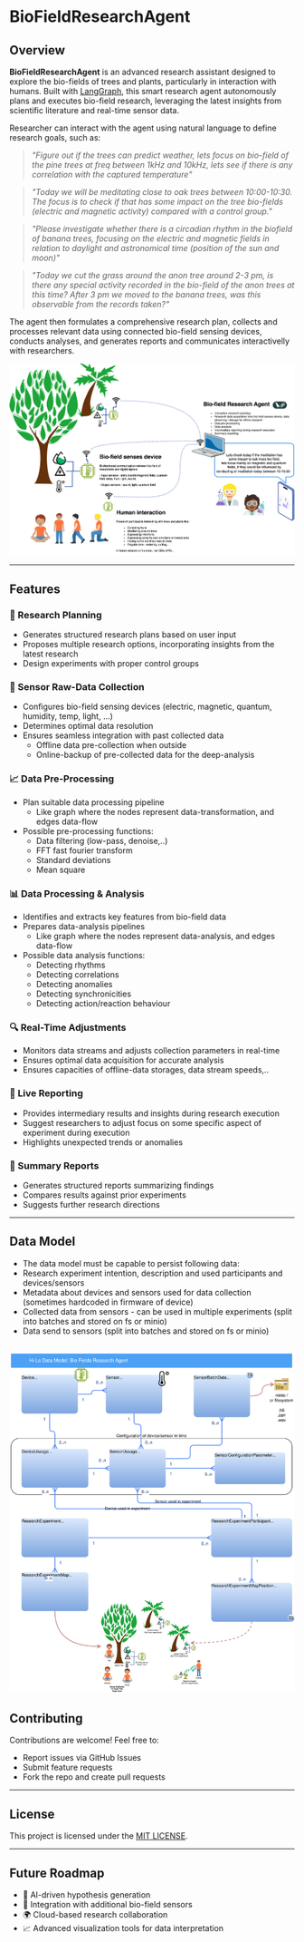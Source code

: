 # BioFieldResearchAgent

## Overview
**BioFieldResearchAgent** is an advanced research assistant designed to explore the bio-fields of trees and plants, particularly in interaction with humans. Built with [LangGraph](https://github.com/langchain-ai/langgraph), this smart research agent autonomously plans and executes bio-field research, leveraging the latest insights from scientific literature and real-time sensor data.

Researcher can interact with the agent using natural language to define research goals, such as:
> *"Figure out if the trees can predict weather, lets focus on bio-field of the pine trees at freq between 1kHz and 10kHz, lets see if there is any correlation with the captured temperature"*

> *"Today we will be meditating close to oak trees between 10:00-10:30. The focus is to check if that has some impact on the tree bio-fields (electric and magnetic activity) compared with a control group."*

> *"Please investigate whether there is a circadian rhythm in the biofield of banana trees, focusing on the electric and magnetic fields in relation to daylight and astronomical time (position of the sun and moon)"*

> *"Today we cut the grass around the anon tree around 2-3 pm, is there any special activity recorded in the bio-field of the anon trees at this time? After 3 pm we moved to the banana trees, was this observable from the records taken?"*

The agent then formulates a comprehensive research plan, collects and processes relevant data using connected bio-field sensing devices, conducts analyses, and generates reports and communicates interactivelly with researchers.

![Research Diagram](assets/BioFieldSignalResearch-BusinessSchema.drawio.svg)

---
## Features
### 🌿 Research Planning
- Generates structured research plans based on user input
- Proposes multiple research options, incorporating insights from the latest research
- Design experiments with proper control groups

### 📡 Sensor Raw-Data Collection 
- Configures bio-field sensing devices (electric, magnetic, quantum, humidity, temp, light, ...)
- Determines optimal data resolution 
- Ensures seamless integration with past collected data 
  - Offline data pre-collection when outside
  - Online-backup of pre-collected data for the deep-analysis

### :chart_with_upwards_trend: Data Pre-Processing
- Plan suitable data processing pipeline
  - Like graph where the nodes represent data-transformation, and edges data-flow
- Possible pre-processing functions:
  - Data filtering (low-pass, denoise,..)
  - FFT fast fourier transform 
  - Standard deviations
  - Mean square
  
### 📊 Data Processing & Analysis
- Identifies and extracts key features from bio-field data
- Prepares data-analysis pipelines
  - Like graph where the nodes represent data-analysis, and edges data-flow
- Possible data analysis functions:
  - Detecting rhythms
  - Detecting correlations
  - Detecting anomalies
  - Detecting synchronicities
  - Detecting action/reaction behaviour

### 🔍 Real-Time Adjustments
- Monitors data streams and adjusts collection parameters in real-time
- Ensures optimal data acquisition for accurate analysis
- Ensures capacities of offline-data storages, data stream speeds,..

### 📢 Live Reporting
- Provides intermediary results and insights during research execution
- Suggest researchers to adjust focus on some specific aspect of experiment during execution
- Highlights unexpected trends or anomalies

### 📄 Summary Reports
- Generates structured reports summarizing findings
- Compares results against prior experiments
- Suggests further research directions

---
## Data Model
- The data model must be capable to persist following data:
- Research experiment intention, description and used participants and devices/sensors
- Metadata about devices and sensors used for data collection (sometimes hardcoded in firmware of device)
- Collected data from sensors - can be used in multiple experiments (split into batches and stored on fs or minio)
- Data send to sensors (split into batches and stored on fs or minio)
  
![Research Diagram](assets/BioFieldSignalResearch-DataModel.drawio.svg)
---
## Contributing
Contributions are welcome! Feel free to:
- Report issues via GitHub Issues
- Submit feature requests
- Fork the repo and create pull requests

---
## License
This project is licensed under the [MIT LICENSE](https://mit-license.org/).

---
## Future Roadmap
- 🧠 AI-driven hypothesis generation
- 📡 Integration with additional bio-field sensors
- 🌍 Cloud-based research collaboration
- 📈 Advanced visualization tools for data interpretation

